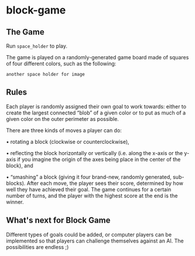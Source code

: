 # block-game

## The Game
Run `space_holder` to play.

The game is played on a randomly-generated game board made of squares of four different colors,
such as the following:

`another space holder for image`

## Rules
Each player is randomly assigned their own goal to work towards: either to create the largest
connected “blob” of a given color or to put as much of a given color on the outer perimeter as
possible.

There are three kinds of moves a player can do:

• rotating a block (clockwise or counterclockwise),

• reflecting the block horizontally or vertically (i.e. along the x-axis or the y-axis if you imagine
the origin of the axes being place in the center of the block), and

• “smashing” a block (giving it four brand-new, randomly generated, sub-blocks).
After each move, the player sees their score, determined by how well they have achieved their goal.
The game continues for a certain number of turns, and the player with the highest score at the end
is the winner.

## What's next for Block Game
Different types of goals could be added, or computer players can be implemented so that players can challenge themselves against an AI. 
The possibilities are endless ;)
